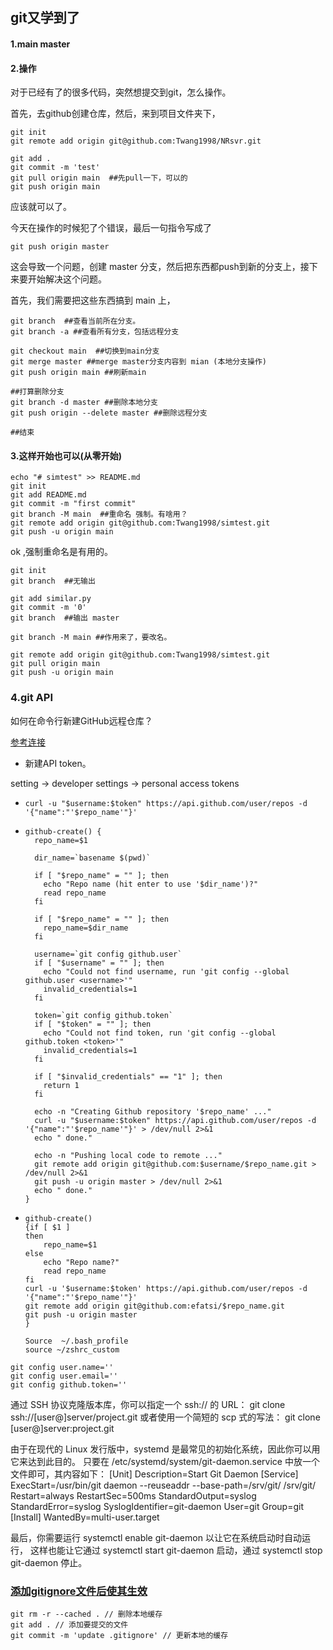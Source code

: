 

## git又学到了

#### 1.main master

#### 2.操作

对于已经有了的很多代码，突然想提交到git，怎么操作。

首先，去github创建仓库，然后，来到项目文件夹下，

~~~
git init
git remote add origin git@github.com:Twang1998/NRsvr.git

git add .
git commit -m 'test'
git pull origin main  ##先pull一下，可以的
git push origin main
~~~

应该就可以了。

今天在操作的时候犯了个错误，最后一句指令写成了

~~~
git push origin master
~~~

这会导致一个问题，创建 master 分支，然后把东西都push到新的分支上，接下来要开始解决这个问题。

首先，我们需要把这些东西搞到 main 上，

~~~
git branch  ##查看当前所在分支。
git branch -a ##查看所有分支，包括远程分支

git checkout main  ##切换到main分支
git merge master ##merge master分支内容到 mian (本地分支操作)
git push origin main ##刷新main

##打算删除分支
git branch -d master ##删除本地分支
git push origin --delete master ##删除远程分支

##结束
~~~

#### 3.这样开始也可以(从零开始)

~~~
echo "# simtest" >> README.md
git init
git add README.md
git commit -m "first commit"
git branch -M main  ##重命名 强制。有啥用？
git remote add origin git@github.com:Twang1998/simtest.git
git push -u origin main
~~~

ok ,强制重命名是有用的。

~~~
git init
git branch  ##无输出

git add similar.py
git commit -m '0'
git branch  ##输出 master

git branch -M main ##作用来了，要改名。

git remote add origin git@github.com:Twang1998/simtest.git
git pull origin main
git push -u origin main
~~~



### 4.git API

如何在命令行新建GitHub远程仓库？

[参考连接](https://my.oschina.net/eduOSS/blog/287824)

- 新建API token。

setting  -> developer settings   -> personal access tokens

- ~~~
  curl -u "$username:$token" https://api.github.com/user/repos -d '{"name":"'$repo_name'"}'
  ~~~

- ~~~
  github-create() {
    repo_name=$1
   
    dir_name=`basename $(pwd)`
   
    if [ "$repo_name" = "" ]; then
      echo "Repo name (hit enter to use '$dir_name')?"
      read repo_name
    fi
   
    if [ "$repo_name" = "" ]; then
      repo_name=$dir_name
    fi
   
    username=`git config github.user`
    if [ "$username" = "" ]; then
      echo "Could not find username, run 'git config --global github.user <username>'"
      invalid_credentials=1
    fi
   
    token=`git config github.token`
    if [ "$token" = "" ]; then
      echo "Could not find token, run 'git config --global github.token <token>'"
      invalid_credentials=1
    fi
   
    if [ "$invalid_credentials" == "1" ]; then
      return 1
    fi
   
    echo -n "Creating Github repository '$repo_name' ..."
    curl -u "$username:$token" https://api.github.com/user/repos -d '{"name":"'$repo_name'"}' > /dev/null 2>&1
    echo " done."
   
    echo -n "Pushing local code to remote ..."
    git remote add origin git@github.com:$username/$repo_name.git > /dev/null 2>&1
    git push -u origin master > /dev/null 2>&1
    echo " done."
  }
  ~~~

- ~~~
  github-create() 
  {if [ $1 ]
  then
      repo_name=$1
  else
      echo "Repo name?"
      read repo_name
  fi 
  curl -u '$username:$token' https://api.github.com/user/repos -d '{"name":"'$repo_name'"}'
  git remote add origin git@github.com:efatsi/$repo_name.git
  git push -u origin master
  }
  ~~~

  ~~~
  Source  ~/.bash_profile
  source ~/zshrc_custom
  ~~~

~~~
git config user.name=''
git config user.email=''
git config github.token=''
~~~



通过 SSH 协议克隆版本库，你可以指定一个 ssh:// 的 URL：
 git clone ssh://[user@]server/project.git
或者使用一个简短的 scp 式的写法：
​git clone [user@]server:project.git



由于在现代的 Linux 发行版中，systemd 是最常见的初始化系统，因此你可以用它来达到此目的。 只要在
/etc/systemd/system/git-daemon.service 中放一个文件即可，其内容如下：
[Unit]
Description=Start Git Daemon
[Service]
ExecStart=/usr/bin/git daemon --reuseaddr --base-path=/srv/git/ /srv/git/
Restart=always
RestartSec=500ms
StandardOutput=syslog
StandardError=syslog
SyslogIdentifier=git-daemon
User=git
Group=git
[Install]
WantedBy=multi-user.target

最后，你需要运行 systemctl enable git-daemon 以让它在系统启动时自动运行， 这样也能让它通过
systemctl start git-daemon 启动，通过 systemctl stop git-daemon 停止。



### [添加gitignore文件后使其生效](https://www.cnblogs.com/AliliWl/p/7880243.html)

```none
git rm -r --cached . // 删除本地缓存
git add . // 添加要提交的文件
git commit -m 'update .gitignore' // 更新本地的缓存
```